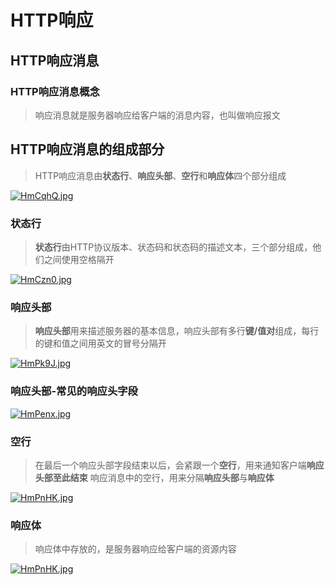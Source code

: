 # HTTP响应

## HTTP响应消息

### HTTP响应消息概念

>响应消息就是服务器响应给客户端的消息内容，也叫做响应报文

## HTTP响应消息的组成部分

>HTTP响应消息由**状态行**、**响应头部**、**空行**和**响应体**四个部分组成

[![HmCqhQ.jpg](https://s4.ax1x.com/2022/02/05/HmCqhQ.jpg)](https://imgtu.com/i/HmCqhQ)

### 状态行

>**状态行**由HTTP协议版本、状态码和状态码的描述文本，三个部分组成，他们之间使用空格隔开

[![HmCzn0.jpg](https://s4.ax1x.com/2022/02/05/HmCzn0.jpg)](https://imgtu.com/i/HmCzn0)

### 响应头部

>**响应头部**用来描述服务器的基本信息，响应头部有多行**键/值对**组成，每行的键和值之间用英文的冒号分隔开

[![HmPk9J.jpg](https://s4.ax1x.com/2022/02/05/HmPk9J.jpg)](https://imgtu.com/i/HmPk9J)

### 响应头部-常见的响应头字段

[![HmPenx.jpg](https://s4.ax1x.com/2022/02/05/HmPenx.jpg)](https://imgtu.com/i/HmPenx)

### 空行

>在最后一个响应头部字段结束以后，会紧跟一个**空行**，用来通知客户端**响应头部至此结束**
响应消息中的空行，用来分隔**响应头部**与**响应体**

[![HmPnHK.jpg](https://s4.ax1x.com/2022/02/05/HmPnHK.jpg)](https://imgtu.com/i/HmPnHK)

### 响应体

>响应体中存放的，是服务器响应给客户端的资源内容

[![HmPnHK.jpg](https://s4.ax1x.com/2022/02/05/HmPnHK.jpg)](https://imgtu.com/i/HmPnHK)
